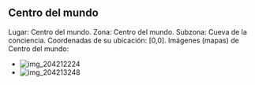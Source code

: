 ## Centro del mundo
Lugar: Centro del mundo.
Zona: Centro del mundo.
Subzona: Cueva de la conciencia.
Coordenadas de su ubicación: [0,0].
Imágenes (mapas) de Centro del mundo:
- ![img_204212224](https://media.discordapp.net/attachments/1115311447145193482/1115347221764911205/204212224.jpg)
- ![img_204213248](https://media.discordapp.net/attachments/1115311447145193482/1115347227490144266/204213248.jpg)